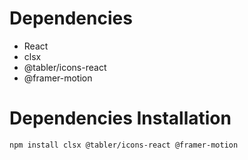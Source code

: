 # Dependencies

-   React
-   clsx
-   @tabler/icons-react
-   @framer-motion

# Dependencies Installation

```bash
npm install clsx @tabler/icons-react @framer-motion
```
